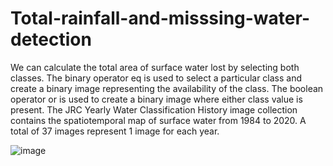 # Total-rainfall-and-misssing-water-detection
We can calculate the total area of surface water lost by selecting both classes.
The binary operator eq is used to select a particular class and create a binary image representing the availability of the class. The boolean operator or is used to create a binary image where either class value is present.
The JRC Yearly Water Classification History image collection contains the spatiotemporal map of surface water from 1984 to 2020. A total of 37 images represent 1 image for each year.

![image](https://user-images.githubusercontent.com/97274882/230714794-8dfc6141-6334-4094-9964-c9b5f127cb1c.png)

